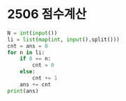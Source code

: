 # 2506 점수계산



```python
N = int(input())
li = list(map(int, input().split()))
cnt = ans = 0
for n in li:
    if 0 == n:
        cnt = 0
    else:
        cnt += 1
    ans += cnt
print(ans)
```

